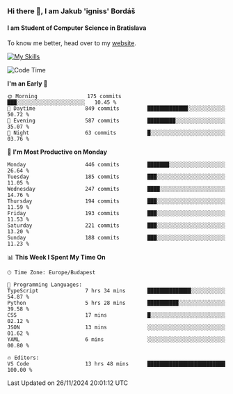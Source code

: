 ### Hi there 👋, I am Jakub 'igniss' Bordáš

#### I am Student of Computer Science in Bratislava
To know me better, head over to my [website](https://bordas.sk).

[![My Skills](https://skillicons.dev/icons?i=js,html,css,figma,svelte,java,kotlin,python,postgresql,typescript,nest,nodejs)](https://bordas.sk)


<!--START_SECTION:waka-->
![Code Time](http://img.shields.io/badge/Code%20Time-1%2C591%20hrs%2043%20mins-blue)

**I'm an Early 🐤** 

```text
🌞 Morning                175 commits         ███░░░░░░░░░░░░░░░░░░░░░░   10.45 % 
🌆 Daytime                849 commits         █████████████░░░░░░░░░░░░   50.72 % 
🌃 Evening                587 commits         █████████░░░░░░░░░░░░░░░░   35.07 % 
🌙 Night                  63 commits          █░░░░░░░░░░░░░░░░░░░░░░░░   03.76 % 
```
📅 **I'm Most Productive on Monday** 

```text
Monday                   446 commits         ███████░░░░░░░░░░░░░░░░░░   26.64 % 
Tuesday                  185 commits         ███░░░░░░░░░░░░░░░░░░░░░░   11.05 % 
Wednesday                247 commits         ████░░░░░░░░░░░░░░░░░░░░░   14.76 % 
Thursday                 194 commits         ███░░░░░░░░░░░░░░░░░░░░░░   11.59 % 
Friday                   193 commits         ███░░░░░░░░░░░░░░░░░░░░░░   11.53 % 
Saturday                 221 commits         ███░░░░░░░░░░░░░░░░░░░░░░   13.20 % 
Sunday                   188 commits         ███░░░░░░░░░░░░░░░░░░░░░░   11.23 % 
```


📊 **This Week I Spent My Time On** 

```text
🕑︎ Time Zone: Europe/Budapest

💬 Programming Languages: 
TypeScript               7 hrs 34 mins       ██████████████░░░░░░░░░░░   54.87 % 
Python                   5 hrs 28 mins       ██████████░░░░░░░░░░░░░░░   39.58 % 
CSS                      17 mins             █░░░░░░░░░░░░░░░░░░░░░░░░   02.12 % 
JSON                     13 mins             ░░░░░░░░░░░░░░░░░░░░░░░░░   01.62 % 
YAML                     6 mins              ░░░░░░░░░░░░░░░░░░░░░░░░░   00.80 % 

🔥 Editors: 
VS Code                  13 hrs 48 mins      █████████████████████████   100.00 % 
```


 Last Updated on 26/11/2024 20:01:12 UTC
<!--END_SECTION:waka-->
